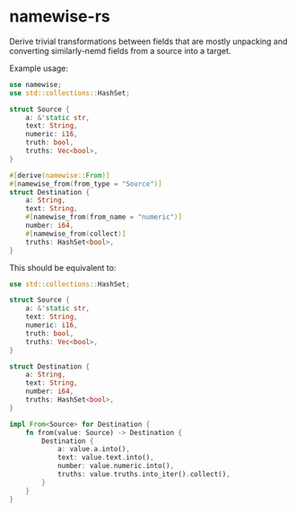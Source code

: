 # namewise-rs
Derive trivial transformations between fields that are mostly unpacking and converting
similarly-nemd fields from a source into a target.

Example usage:

```rust
use namewise;
use std::collections::HashSet;

struct Source {
    a: &'static str,
    text: String,
    numeric: i16,
    truth: bool,
    truths: Vec<bool>,
}

#[derive(namewise::From)]
#[namewise_from(from_type = "Source")]
struct Destination {
    a: String,
    text: String,
    #[namewise_from(from_name = "numeric")]
    number: i64,
    #[namewise_from(collect)]
    truths: HashSet<bool>,
}
```

This should be equivalent to:

```rust
use std::collections::HashSet;

struct Source {
    a: &'static str,
    text: String,
    numeric: i16,
    truth: bool,
    truths: Vec<bool>,
}

struct Destination {
    a: String,
    text: String,
    number: i64,
    truths: HashSet<bool>,
}

impl From<Source> for Destination {
    fn from(value: Source) -> Destination {
        Destination {
            a: value.a.into(),
            text: value.text.into(),
            number: value.numeric.into(),
            truths: value.truths.into_iter().collect(),
        }
    }
}
```
